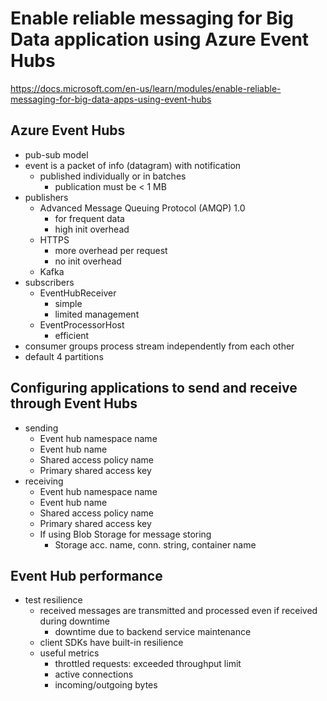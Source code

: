 # Enable reliable messaging for Big Data application using Azure Event Hubs
<https://docs.microsoft.com/en-us/learn/modules/enable-reliable-messaging-for-big-data-apps-using-event-hubs>

## Azure Event Hubs
- pub-sub model
- event is a packet of info (datagram) with notification
  - published individually or in batches
    - publication must be < 1 MB
- publishers
  - Advanced Message Queuing Protocol (AMQP) 1.0
    - for frequent data
    - high init overhead
  - HTTPS
    - more overhead per request
    - no init overhead
  - Kafka
- subscribers
  - EventHubReceiver
    - simple
    - limited management
  - EventProcessorHost
    - efficient
- consumer groups process stream independently from each other
- default 4 partitions

## Configuring applications to send and receive through Event Hubs
- sending
  - Event hub namespace name
  - Event hub name
  - Shared access policy name
  - Primary shared access key
- receiving
  - Event hub namespace name
  - Event hub name
  - Shared access policy name
  - Primary shared access key
  - If using Blob Storage for message storing
    - Storage acc. name, conn. string, container name

## Event Hub performance
- test resilience
  - received messages are transmitted and processed even if received during downtime
    - downtime due to backend service maintenance
  - client SDKs have built-in resilience
  - useful metrics
    - throttled requests: exceeded throughput limit
    - active connections
    - incoming/outgoing bytes